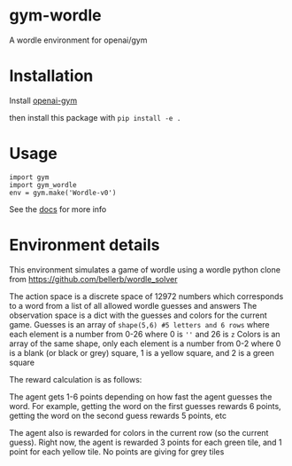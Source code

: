 # gym-wordle
A wordle environment for openai/gym

# Installation
Install [openai-gym](https://gym.openai.com/docs/)

then install this package with
`pip install -e .`

# Usage
```
import gym 
import gym_wordle
env = gym.make('Wordle-v0')
```
See the [docs](https://gym.openai.com/docs/) for more info

# Environment details

This environment simulates a game of wordle using a wordle python clone from https://github.com/bellerb/wordle_solver

The action space is a discrete space of 12972 numbers which corresponds to a word from a list of all allowed wordle guesses and answers
The observation space is a dict with the guesses and colors for the current game.
Guesses is an array of `shape(5,6) #5 letters and 6 rows` where each element is a number from 0-26 where 0 is `''` and 26 is `z`
Colors is an array of the same shape, only each element is a number from 0-2 where 0 is a blank (or black or grey) square, 1 is a yellow square, and 2 is a green square

The reward calculation is as follows: 

The agent gets 1-6 points depending on how fast the agent guesses the word. For example, getting the word on the first guesses rewards 6 points, getting the word on the second guess rewards 5 points, etc

The agent also is rewarded for colors in the current row (so the current guess). 
Right now, the agent is rewarded 3 points for each green tile, and 1 point for each yellow tile. 
No points are giving for grey tiles
